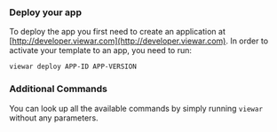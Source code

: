 ### Deploy your app

To deploy the app you first need to create an application at [http://developer.viewar.com](http://developer.viewar.com). In order to activate your template to an app, you need to run:

`viewar deploy APP-ID APP-VERSION`

### Additional Commands

You can look up all the available commands by simply running `viewar` without any parameters.
